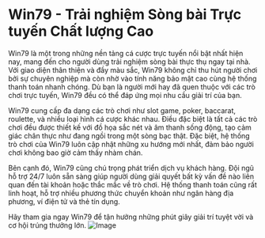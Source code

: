 # Win79 - Trải nghiệm Sòng bài Trực tuyến Chất lượng Cao

Win79 là một trong những nền tảng cá cược trực tuyến nổi bật nhất hiện nay, mang đến cho người dùng trải nghiệm sòng bài thực thụ ngay tại nhà. Với giao diện thân thiện và đầy màu sắc, Win79 không chỉ thu hút người chơi bởi sự chuyên nghiệp mà còn nhờ vào tính năng bảo mật cao cùng hệ thống thanh toán nhanh chóng. Dù bạn là người mới hay đã quen thuộc với các trò chơi trực tuyến, Win79 đều có thể đáp ứng mọi nhu cầu giải trí của bạn.

Win79 cung cấp đa dạng các trò chơi như slot game, poker, baccarat, roulette, và nhiều loại hình cá cược khác nhau. Điều đặc biệt là tất cả các trò chơi đều được thiết kế với đồ họa sắc nét và âm thanh sống động, tạo cảm giác chân thực như đang ngồi trong một sòng bạc thật. Đặc biệt, hệ thống trò chơi của Win79 luôn cập nhật những xu hướng mới nhất, đảm bảo người chơi không bao giờ cảm thấy nhàm chán.

Bên cạnh đó, Win79 cũng chú trọng phát triển dịch vụ khách hàng. Đội ngũ hỗ trợ 24/7 luôn sẵn sàng giúp người dùng giải quyết bất kỳ vấn đề nào liên quan đến tài khoản hoặc thắc mắc về trò chơi. Hệ thống thanh toán cũng rất linh hoạt, hỗ trợ nhiều phương thức chuyển khoản như ngân hàng địa phương, ví điện tử và thẻ tín dụng.

Hãy tham gia ngay Win79 để tận hưởng những phút giây giải trí tuyệt vời và cơ hội trúng thưởng lớn. ![Image](https://github.com/user-attachments/assets/bd51ea9f-0666-407b-a7a7-98ead6de688c)